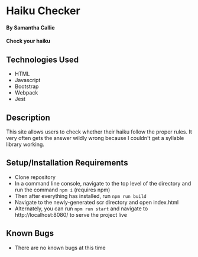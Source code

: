 # Haiku Checker

#### By **Samantha Callie**

#### Check your haiku

## Technologies Used

* HTML
* Javascript
* Bootstrap
* Webpack
* Jest

## Description

This site allows users to check whether their haiku follow the proper rules. It very often gets the answer wildly wrong because I couldn't get a syllable library working.

## Setup/Installation Requirements

* Clone repository
* In a command line console, navigate to the top level of the directory and run the command `npm i` (requires npm)
* Then after everything has installed, run `npm run build`
* Navigate to the newly-generated scr directory and open index.html
* Alternately, you can run `npm run start` and navigate to http://localhost:8080/ to serve the project live

## Known Bugs

* There are no known bugs at this time